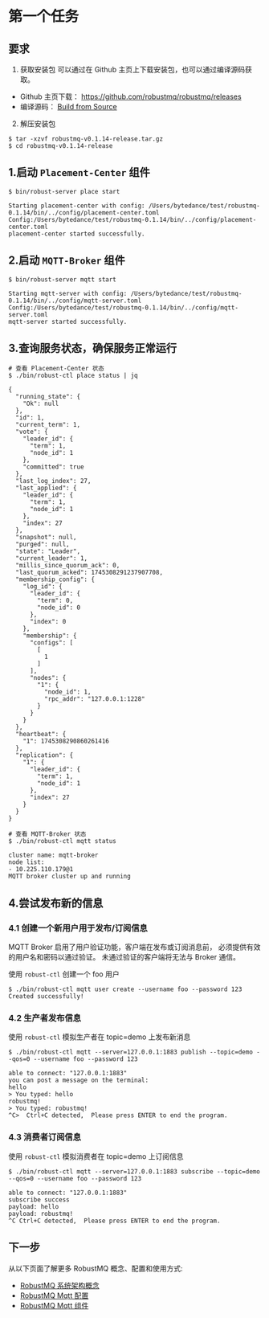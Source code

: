 # 第一个任务

## 要求
1. 获取安装包
   可以通过在 Github 主页上下载安装包，也可以通过编译源码获取。

- Github 主页下载： https://github.com/robustmq/robustmq/releases
- 编译源码： [Build from Source](./Build.md)

2. 解压安装包

```
$ tar -xzvf robustmq-v0.1.14-release.tar.gz
$ cd robustmq-v0.1.14-release
```

## 1.启动 `Placement-Center` 组件
```shell
$ bin/robust-server place start

Starting placement-center with config: /Users/bytedance/test/robustmq-0.1.14/bin/../config/placement-center.toml
Config:/Users/bytedance/test/robustmq-0.1.14/bin/../config/placement-center.toml
placement-center started successfully.
```

## 2.启动 `MQTT-Broker` 组件
```shell
$ bin/robust-server mqtt start

Starting mqtt-server with config: /Users/bytedance/test/robustmq-0.1.14/bin/../config/mqtt-server.toml
Config:/Users/bytedance/test/robustmq-0.1.14/bin/../config/mqtt-server.toml
mqtt-server started successfully.
```

## 3.查询服务状态，确保服务正常运行
```shell
# 查看 Placement-Center 状态
$ ./bin/robust-ctl place status | jq

{
  "running_state": {
    "Ok": null
  },
  "id": 1,
  "current_term": 1,
  "vote": {
    "leader_id": {
      "term": 1,
      "node_id": 1
    },
    "committed": true
  },
  "last_log_index": 27,
  "last_applied": {
    "leader_id": {
      "term": 1,
      "node_id": 1
    },
    "index": 27
  },
  "snapshot": null,
  "purged": null,
  "state": "Leader",
  "current_leader": 1,
  "millis_since_quorum_ack": 0,
  "last_quorum_acked": 1745308291237907708,
  "membership_config": {
    "log_id": {
      "leader_id": {
        "term": 0,
        "node_id": 0
      },
      "index": 0
    },
    "membership": {
      "configs": [
        [
          1
        ]
      ],
      "nodes": {
        "1": {
          "node_id": 1,
          "rpc_addr": "127.0.0.1:1228"
        }
      }
    }
  },
  "heartbeat": {
    "1": 1745308290860261416
  },
  "replication": {
    "1": {
      "leader_id": {
        "term": 1,
        "node_id": 1
      },
      "index": 27
    }
  }
}

# 查看 MQTT-Broker 状态
$ ./bin/robust-ctl mqtt status

cluster name: mqtt-broker
node list:
- 10.225.110.179@1
MQTT broker cluster up and running
```

## 4.尝试发布新的信息

### 4.1 创建一个新用户用于发布/订阅信息

MQTT Broker 启用了用户验证功能，客户端在发布或订阅消息前， 必须提供有效的用户名和密码以通过验证。 未通过验证的客户端将无法与 Broker 通信。

使用 `robust-ctl` 创建一个 foo 用户
```shell
$ ./bin/robust-ctl mqtt user create --username foo --password 123
Created successfully!
```

### 4.2 生产者发布信息

使用 `robust-ctl` 模拟生产者在 topic=demo 上发布新消息

```shell
$ ./bin/robust-ctl mqtt --server=127.0.0.1:1883 publish --topic=demo --qos=0 --username foo --password 123

able to connect: "127.0.0.1:1883"
you can post a message on the terminal:
hello
> You typed: hello
robustmq!
> You typed: robustmq!
^C>  Ctrl+C detected,  Please press ENTER to end the program.
```

### 4.3 消费者订阅信息

使用 `robust-ctl` 模拟消费者在 topic=demo 上订阅信息

```shell
$ ./bin/robust-ctl mqtt --server=127.0.0.1:1883 subscribe --topic=demo --qos=0 --username foo --password 123

able to connect: "127.0.0.1:1883"
subscribe success
payload: hello
payload: robustmq!
^C Ctrl+C detected,  Please press ENTER to end the program.
```

## 下一步

从以下页面了解更多 RobustMQ 概念、配置和使用方式:
* [RobustMQ 系统架构概念](../../Architect/Overview.md)
* [RobustMQ Mqtt 配置](../../Architect/Configuration/Mqtt-Server.md)
* [RobustMQ Mqtt 组件](../../RobustMQ-MQTT/Overview.md)
